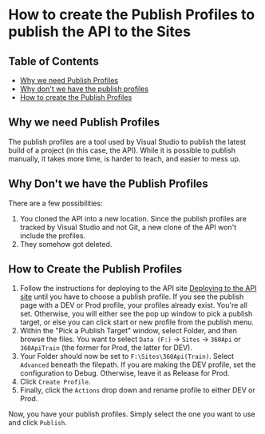 # How to create the Publish Profiles to publish the API to the Sites

## Table of Contents

- [Why we need Publish Profiles](#why-we-need-publish-profiles)
- [Why don't we have the publish profiles](#why-dont-we-have-the-publish-profiles)
- [How to create the Publish Profiles](#how-to-create-the-publish-profiles)

## Why we need Publish Profiles

The publish profiles are a tool used by Visual Studio to publish the latest build of a project (in this case, the API). While it is possible to publish manually, it takes more time, is harder to teach, and easier to mess up.

## Why Don't we have the Publish Profiles

There are a few possibilities:
1. You cloned the API into a new location. Since the publish profiles are tracked by Visual Studio and not Git, a new clone of the API won't include the profiles.
2. They somehow got deleted.

## How to Create the Publish Profiles

1. Follow the instructions for deploying to the API site [Deploying to the API site](README.md#deploying-to-the-api-site) until you have to choose a publish profile. If you see the publish page with a DEV or Prod profile, your profiles already exist. You're all set. Otherwise, you will either see the pop up window to pick a publish target, or else you can click start or new profile from the publish menu.
2. Within the "Pick a Publish Target" window, select Folder, and then browse the files. You want to select `Data (F:)` -> `Sites` -> `360Api` or `360ApiTrain` (the former for Prod, the latter for DEV).
3. Your Folder should now be set to `F:\Sites\360Api(Train)`. Select `Advanced` beneath the filepath. If you are making the DEV profile, set the configuration to Debug. Otherwise, leave it as Release for Prod.
4. Click `Create Profile`.
5. Finally, click the `Actions` drop down and rename profile to either DEV or Prod.

Now, you have your publish profiles. Simply select the one you want to use and click `Publish`.

